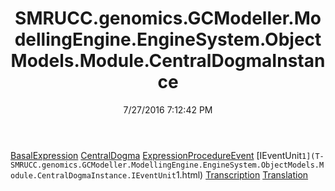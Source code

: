 ﻿---
title: SMRUCC.genomics.GCModeller.ModellingEngine.EngineSystem.ObjectModels.Module.CentralDogmaInstance
date: 7/27/2016 7:12:42 PM
---

[BasalExpression](T-SMRUCC.genomics.GCModeller.ModellingEngine.EngineSystem.ObjectModels.Module.CentralDogmaInstance.BasalExpression.html)
[CentralDogma](T-SMRUCC.genomics.GCModeller.ModellingEngine.EngineSystem.ObjectModels.Module.CentralDogmaInstance.CentralDogma.html)
[ExpressionProcedureEvent](T-SMRUCC.genomics.GCModeller.ModellingEngine.EngineSystem.ObjectModels.Module.CentralDogmaInstance.ExpressionProcedureEvent.html)
[IEventUnit`1](T-SMRUCC.genomics.GCModeller.ModellingEngine.EngineSystem.ObjectModels.Module.CentralDogmaInstance.IEventUnit`1.html)
[Transcription](T-SMRUCC.genomics.GCModeller.ModellingEngine.EngineSystem.ObjectModels.Module.CentralDogmaInstance.Transcription.html)
[Translation](T-SMRUCC.genomics.GCModeller.ModellingEngine.EngineSystem.ObjectModels.Module.CentralDogmaInstance.Translation.html)
